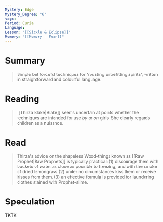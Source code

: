 ```yaml
---
Mystery: Edge
Mystery_Degree: "6"
tags: 
Period: Curia
Language: 
Lesson: "[[Sickle & Eclipse]]"
Memory: "[[Memory - Fear]]"
---
```

# Summary
> Simple but forceful techniques for 'rousting unbefitting spirits', written in straightforward and colourful language.
# Reading
>[[Thirza Blake|Blake]] seems uncertain at points whether the techniques are intended for use <i>by</i> or <i>on</i> girls. She clearly regards children as a nuisance.
# Read
>Thirza's advice on the shapeless Wood-things known as [[Raw Prophet|Raw Prophets]] is typically practical: (1) discourage them with buckets of water as close as possible to freezing, and with the smoke of dried lemongrass (2) under no circumstances kiss them or receive kisses from them. (3) an effective formula is provided for laundering clothes stained with Prophet-slime.
# Speculation
TKTK